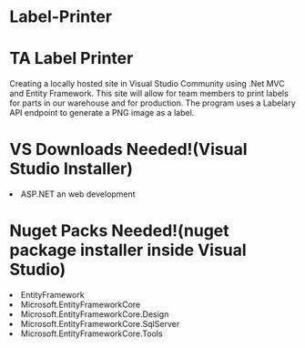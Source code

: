 # Label-Printer
<H1>TA Label Printer</H1>
Creating a locally hosted site in Visual Studio Community using .Net MVC and Entity Framework. This site will allow for team members to print labels for parts in our warehouse and for production. The program uses a Labelary API endpoint to generate a PNG image as a label. 

<h1>VS Downloads Needed!(Visual Studio Installer)</h1>
  <list>
  <li>
   ASP.NET an web development
  </li>
  </list>
<h1>Nuget Packs Needed!(nuget package installer inside Visual Studio)</h1>

<list>
  <li>
    EntityFramework
  </li>
  <li>
    Microsoft.EntityFrameworkCore
</li>
  <li>
    Microsoft.EntityFrameworkCore.Design
</li>
  <li>
     Microsoft.EntityFrameworkCore.SqlServer
</li>
  <li>
     Microsoft.EntityFrameworkCore.Tools
</li>
</list>
